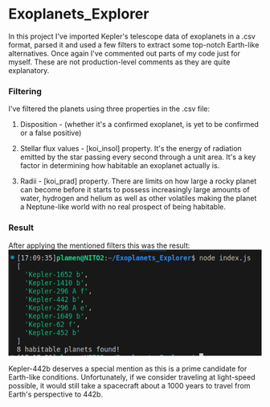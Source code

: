 # Exoplanets_Explorer

In this project I've imported Kepler's telescope data of exoplanets in a .csv
format, parsed it and used a few filters to extract some top-notch Earth-like alternatives. Once again I've commented out parts of my code just for myself. These are not production-level comments as they are quite explanatory.

### Filtering

I've filtered the planets using three properties in the .csv file:

1. Disposition - (whether it's a confirmed exoplanet, is yet to be confirmed or a false positive)

2. Stellar flux values - [koi_insol] property. It's the energy of radiation emitted by the star passing every second through a unit area. It's a key factor in determining how habitable an exoplanet actually is.

3. Radii - [koi_prad] property. There are limits on how large a rocky planet can become before it starts to possess increasingly large amounts of water, hydrogen and helium as well as other volatiles making the planet a Neptune-like world with no real prospect of being habitable. 


### Result

After applying the mentioned filters this was the result:
![exoplanets](<Images/Screenshot from 2024-01-05 17-46-37.png>)

Kepler-442b deserves a special mention as this is a prime candidate 
for Earth-like conditions. Unfortunately, if we consider traveling at light-speed possible, it would still take a spacecraft about a 1000 years to travel from Earth's perspective to 442b.